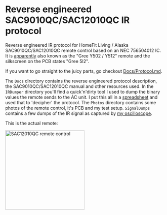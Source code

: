 # Reverse engineered SAC9010QC/SAC12010QC IR protocol
Reverse engineered IR protocol for HomeFit Living / Alaska SAC9010QC/SAC12010QC remote control based on an NEC 756504012 IC. It is [apparently](https://www.aliexpress.com/wholesale?SearchText=Gree+Y512) also known as the "Gree Y502 / Y512" remote and the silkscreen on the PCB states "Gree 5I2".

If you want to go straight to the juicy parts, go checkout [Docs/Protocol.md](Docs/Protocol.md).

The `Docs` directory contains the reverse engineered protocol description, the SAC9010QC/SAC12010QC manual and other resources used. In the `IRDumper` directory you'll find a quick'n'dirty tool I used to dump the binary values the remote sends to the AC unit. I put this all in a [spreadsheet](https://docs.google.com/spreadsheets/d/1pSQ7pgmrUBQDSEJBGOqifYe8MEUH_zT2gXGCYaq8Yak/edit?usp=sharing) and used that to 'decipher' the protocol. The `Photos` directory contains some photos of the remote control, it's PCB and my test setup. `SignalDumps` contains a few dumps of the IR signal as captured by [my oscilloscope](https://www.aliexpress.com/item/4000768225718.html).

This is the actual remote:

<img src="https://github.com/RobThree/SAC12010QC/blob/main/Photos/remote_front_closed.jpeg?raw=true" alt="SAC12010QC remote control" width="250">
